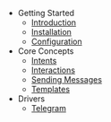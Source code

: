 * Getting Started
    * [Introduction](/introduction)
    * [Installation](/installation)
    * [Configuration](/configuration)
* Core Concepts
    * [Intents](/intents)
    * [Interactions](/interactions)
    * [Sending Messages](/sending-messages)
    * [Templates](/templates)
* Drivers
    * [Telegram](/drivers/telegram)
